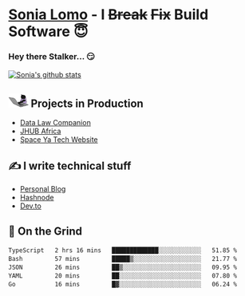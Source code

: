 # [Sonia Lomo](https://sonylomo.github.io/) - I ~~Break~~ ~~Fix~~ Build Software 😇
### Hey there Stalker... 😏 

<a href="https://github.com/sonylomo/github-readme-stats">
  <img align="center" src="https://media.giphy.com/media/lU05nFSW6Y2A/giphy.gif" alt="Sonia's github stats" />
</a>

## <img src="assets/devcat.gif" width="40"> Projects in Production
- [Data Law Companion](https://datalawcompanion.org/)
- [JHUB Africa](https://jhubafrica.com/)
- [Space Ya Tech Website](https://www.spaceyatech.com/)

## ✍️ I write technical stuff
- [Personal Blog](https://sonylomo-github-io.vercel.app/blog)
- [Hashnode](https://sonylomo.hashnode.dev/)
- [Dev.to](https://dev.to/sonylomo)

## 🤡 On the Grind
<!--START_SECTION:waka-->

```txt
TypeScript   2 hrs 16 mins   █████████████░░░░░░░░░░░░   51.85 %
Bash         57 mins         █████▒░░░░░░░░░░░░░░░░░░░   21.77 %
JSON         26 mins         ██▒░░░░░░░░░░░░░░░░░░░░░░   09.95 %
YAML         20 mins         ██░░░░░░░░░░░░░░░░░░░░░░░   07.80 %
Go           16 mins         █▓░░░░░░░░░░░░░░░░░░░░░░░   06.24 %
```

<!--END_SECTION:waka-->
